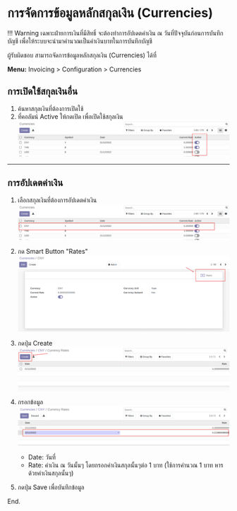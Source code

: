 # การจัดการข้อมูลหลักสกุลเงิน (Currencies)

!!! Warning
    เฉพาะฝ่ายการเงินที่มีสิทธิ์ จะต้องทำการอัปเดตค่าเงิน ณ วันที่ปัจจุบันก่อนการบันทึกบัญชี เพื่อให้ระบบจะนำมาคำนวณเป็นค่าเงินบาทในการบันทึกบัญชี

ผู้รับผิดชอบ สามารถจัดการข้อมูลหลักสกุลเงิน (Currencies) ได้ที่

**Menu:** Invoicing > Configuration > Currencies
    
## การเปิดใช้สกุลเงินอื่น

1. ค้นหาสกุลเงินที่ต้องการเปิดใช้ 
2. ที่คอลัมน์ Active ให้กดเปิด เพื่อเปิดใช้สกุลเงิน
![](img/currencies_1.png)

---

## การอัปเดตค่าเงิน

1. เลือกสกุลเงินที่ต้องการอัปเดตค่าเงิน
![](img/currencies_2.png)

2. กด Smart Button "Rates"
![](img/currencies_3.png)

3. กดปุ่ม Create 
![](img/currencies_4.png)

4. กรอกข้อมูล 
![](img/currencies_5.png)
    * Date: วันที่
    * Rate: ค่าเงิน ณ วันนั้นๆ โดยกรอกค่าเงินสกุลนั้นๆต่อ 1 บาท (ใช้การคำนวณ 1 บาท หารด้วยค่าเงินสกุลนั้นๆ)

5. กดปุ่ม Save เพื่อบันทึกข้อมูล

End.

